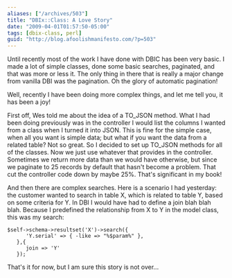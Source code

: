 ```yaml
---
aliases: ["/archives/503"]
title: "DBIx::Class: A Love Story"
date: "2009-04-01T01:57:50-05:00"
tags: [dbix-class, perl]
guid: "http://blog.afoolishmanifesto.com/?p=503"
---
```

Until recently most of the work I have done with DBIC has been very basic. I made a lot of simple classes, done some basic searches, paginated, and that was more or less it. The only thing in there that is really a major change from vanilla DBI was the pagination. Oh the glory of automatic pagination!

Well, recently I have been doing more complex things, and let me tell you, it has been a joy!

First off, Wes told me about the idea of a TO\_JSON method. What I had been doing previously was in the controller I would list the columns I wanted from a class when I turned it into JSON. This is fine for the simple case, when all you want is simple data; but what if you want the data from a related table? Not so great. So I decided to set up TO\_JSON methods for all of the classes. Now we just use whatever that provides in the controller. Sometimes we return more data than we would have otherwise, but since we paginate to 25 records by default that hasn't become a problem. That cut the controller code down by maybe 25%. That's significant in my book!

And then there are complex searches. Here is a scenario I had yesterday: the customer wanted to search in table X, which is related to table Y, based on some criteria for Y. In DBI I would have had to define a join blah blah blah. Because I predefined the relationship from X to Y in the model class, this was my search:

    $self->schema->resultset('X')->search({
          'Y.serial' => { -like => "%$param%" },
       },{
          join => 'Y'
       });

That's it for now, but I am sure this story is not over...
